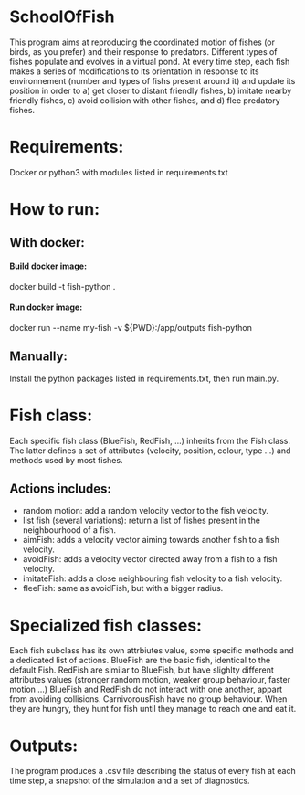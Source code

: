 # SchoolOfFish

This program aims at reproducing the coordinated motion of fishes (or birds, as you prefer) and their response to predators.
Different types of fishes populate and evolves in a virtual pond.
At every time step, each fish makes a series of modifications to its orientation in response to its environnement (number and types of fishs present around it) and update its position in order to a) get closer to distant friendly fishes, b) imitate nearby friendly fishes, c) avoid collision with other fishes, and d) flee predatory fishes.


# Requirements:

Docker or python3 with modules listed in requirements.txt

# How to run:

## With docker:

#### Build docker image:
docker build -t fish-python .

#### Run docker image:
docker run --name my-fish -v ${PWD}:/app/outputs fish-python

## Manually:

Install the python packages listed in requirements.txt, then run main.py.



# Fish class:
Each specific fish class (BlueFish, RedFish, ...) inherits from the Fish class. The latter defines a set of attributes (velocity, position, colour, type ...) and methods used by most fishes.

## Actions includes:
- random motion: add a random velocity vector to the fish velocity.
- list fish (several variations): return a list of fishes present in the neighbourhood of a fish.
- aimFish: adds a velocity vector aiming towards another fish to a fish velocity.
- avoidFish: adds a velocity vector directed away from a fish to a fish velocity.
- imitateFish: adds a close neighbouring fish velocity to a fish velocity.
- fleeFish: same as avoidFish, but with a bigger radius.

# Specialized fish classes:
Each fish subclass has its own attrbiutes value, some specific methods and a dedicated list of actions.
BlueFish are the basic fish, identical to the default Fish.
RedFish are similar to BlueFish, but have slighlty different attributes values (stronger random motion, weaker group behaviour, faster motion ...)
BlueFish and RedFish do not interact with one another, appart from avoiding collisions.
CarnivorousFish have no group behaviour. When they are hungry, they hunt for fish until they manage to reach one and eat it.

# Outputs:
The program produces a .csv file describing the status of every fish at each time step, a snapshot of the simulation and a set of diagnostics.
